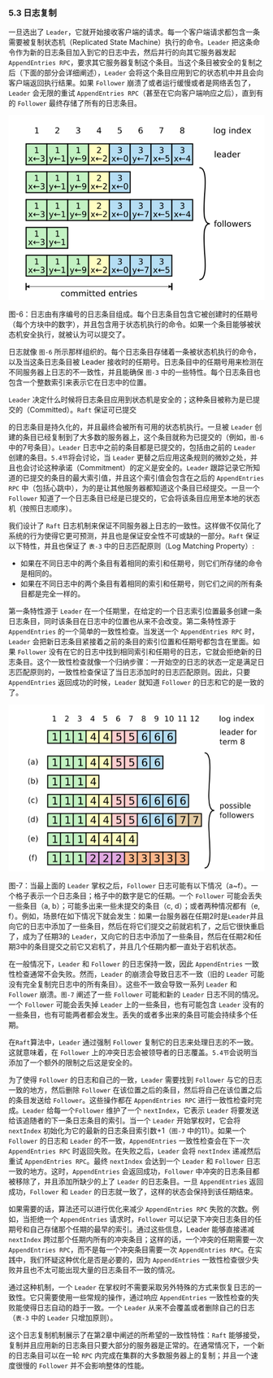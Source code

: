 ### 5.3 日志复制

一旦选出了 `Leader`，它就开始接收客户端的请求。每一个客户端请求都包含一条需要被复制状态机（Replicated State Machine）执行的命令。`Leader` 把这条命令作为新的日志条目加入到它的日志中去，然后并行的向其它服务器发起 `AppendEntries RPC`，要求其它服务器复制这个条目。当这个条目被安全的复制之后（下面的部分会详细阐述），`Leader` 会将这个条目应用到它的状态机中并且会向客户端返回执行结果。如果 `Follower` 崩溃了或者运行缓慢或者是网络丢包了，`Leader` 会无限的重试 `AppendEntries RPC`（甚至在它向客户端响应之后），直到有的 `Follower` 最终存储了所有的日志条目。

![](/assets/Figure-6-Logs.png)

图-6：日志由有序编号的日志条目组成。每个日志条目包含它被创建时的任期号（每个方块中的数字），并且包含用于状态机执行的命令。如果一个条目能够被状态机安全执行，就被认为可以提交了。

日志就像 `图-6` 所示那样组织的。每个日志条目存储着一条被状态机执行的命令，以及当这条日志条目被 Leader 接收时的任期号。日志条目中的任期号用来检测在不同服务器上日志的不一致性，并且能确保 `图-3` 中的一些特性。每个日志条目也包含一个整数索引来表示它在日志中的位置。

`Leader` 决定什么时候将日志条目应用到状态机是安全的；这种条目被称为是已提交的（Committed）。`Raft` 保证可已提交

的日志条目是持久化的，并且最终会被所有可用的状态机执行。一旦被 `Leader` 创建的条目已经复制到了大多数的服务器上，这个条目就称为已提交的（例如，`图-6` 中的7号条目）。`Leader` 日志中之前的条目都是已提交的，包括由之前的 `Leader` 创建的条目。`5.4节`将会讨论，当 `Leader` 更替之后应用这条规则的微妙之处，并且也会讨论这种承诺（Commitment）的定义是安全的。`Leader` 跟踪记录它所知道的已提交的条目的最大索引值，并且这个索引值会包含在之后的 `AppendEntries RPC` 中（包括心跳中），为的是让其他服务器都知道这个条目已经提交。一旦一个 `Follower` 知道了一个日志条目已经是已提交的，它会将该条目应用至本地的状态机（按照日志顺序）。

我们设计了 `Raft` 日志机制来保证不同服务器上日志的一致性。这样做不仅简化了系统的行为使得它更可预测，并且也是保证安全性不可或缺的一部分。`Raft` 保证以下特性，并且也保证了 `表-3` 中的日志匹配原则（Log Matching Property）:

* 如果在不同日志中的两个条目有着相同的索引和任期号，则它们所存储的命令是相同的。
* 如果在不同日志中的两个条目有着相同的索引和任期号，则它们之间的所有条目都是完全一样的。

第一条特性源于 `Leader` 在一个任期里，在给定的一个日志索引位置最多创建一条日志条目，同时该条目在日志中的位置也从来不会改变。第二条特性源于 `AppendEntries` 的一个简单的一致性检查。当发送一个 `AppendEntries RPC` 时，`Leader` 会把新日志条目紧接着之前的条目的索引位置和任期号都包含在里面。如果 `Follower` 没有在它的日志中找到相同索引和任期号的日志，它就会拒绝新的日志条目。这个一致性检查就像一个归纳步骤：一开始空的日志的状态一定是满足日志匹配原则的，一致性检查保证了当日志添加时的日志匹配原则。因此，只要 `AppendEntries` 返回成功的时候，`Leader` 就知道 `Follower` 的日志和它的是一致的了。

![](/assets/Figure-7-Log-states.png)

图-7：当最上面的 `Leader` 掌权之后，`Follower` 日志可能有以下情况（a~f）。一个格子表示一个日志条目；格子中的数字是它的任期。一个 `Follower` 可能会丢失一些条目（a, b）；可能多出来一些未提交的条目（c, d）；或者两种情况都有（e, f）。例如，场景f在如下情况下就会发生：如果一台服务器在任期2时是`Leader`并且向它的日志中添加了一些条目，然后在将它们提交之前就宕机了，之后它很快重启了，成为了任期3的 `Leader`，又向它的日志中添加了一些条目，然后在任期2和任期3中的条目提交之前它又宕机了，并且几个任期内都一直处于宕机状态。

在一般情况下，`Leader` 和 `Follower` 的日志保持一致，因此 `AppendEntries` 一致性检查通常不会失败。然而，`Leader` 的崩溃会导致日志不一致（旧的 `Leader` 可能没有完全复制完日志中的所有条目）。这些不一致会导致一系列 `Leader` 和 `Follower` 崩溃。`图-7` 阐述了一些 `Follower` 可能和新的 `Leader` 日志不同的情况。一个 `Follower` 可能会丢失掉 `Leader` 上的一些条目，也有可能包含 `Leader` 没有的一些条目，也有可能两者都会发生。丢失的或者多出来的条目可能会持续多个任期。

在`Raft`算法中，`Leader` 通过强制 `Follower` 复制它的日志来处理日志的不一致。这就意味着，在 `Follower` 上的冲突日志会被领导者的日志覆盖。`5.4节`会说明当添加了一个额外的限制之后这是安全的。

为了使得 `Follower` 的日志和自己的一致，`Leader` 需要找到 `Follower` 与它的日志一致的地方，然后删除 `Follower` 在该位置之后的条目，然后将自己在该位置之后的条目发送给 `Follower`。这些操作都在 `AppendEntries RPC` 进行一致性检查时完成。`Leader` 给每一个`Follower` 维护了一个 `nextIndex`，它表示 `Leader` 将要发送给该追随者的下一条日志条目的索引。当一个 `Leader` 开始掌权时，它会将 `nextIndex` 初始化为它的最新的日志条目索引数+1（`图-7` 中的11）。如果一个 `Follower` 的日志和 `Leader` 的不一致，`AppendEntries` 一致性检查会在下一次 `AppendEntries RPC` 时返回失败。在失败之后，`Leader` 会将 `nextIndex` 递减然后重试 `AppendEntries RPC`。最终 `nextIndex` 会达到一个 `Leader` 和 `Follower` 日志一致的地方。这时，`AppendEntries` 会返回成功，`Follower` 中冲突的日志条目都被移除了，并且添加所缺少的上了 `Leader` 的日志条目。一旦 `AppendEntries` 返回成功，`Follower` 和 `Leader` 的日志就一致了，这样的状态会保持到该任期结束。

如果需要的话，算法还可以进行优化来减少 `AppendEntries RPC` 失败的次数。例如，当拒绝一个 `AppendEntries` 请求时，`Follower` 可以记录下冲突日志条目的任期号和自己存储那个任期的最早的索引。通过这些信息，Leader 能够直接递减 `nextIndex` 跨过那个任期内所有的冲突条目；这样的话，一个冲突的任期需要一次`AppendEntries RPC`，而不是每一个冲突条目需要一次 `AppendEntries RPC`。在实践中，我们怀疑这种优化是否是必要的，因为 `AppendEntries` 一致性检查很少失败并且也不太可能出现大量的日志条目不一致的情况。

通过这种机制，一个 `Leader` 在掌权时不需要采取另外特殊的方式来恢复日志的一致性。它只需要使用一些常规的操作，通过响应 `AppendEntries` 一致性检查的失败能使得日志自动的趋于一致。一个 `Leader` 从来不会覆盖或者删除自己的日志（`表-3` 中的 `Leader` 只增加原则）。

这个日志复制机制展示了在第2章中阐述的所希望的一致性特性：`Raft` 能够接受，复制并且应用新的日志条目只要大部分的服务器是正常的。在通常情况下，一个新的日志条目可以在一轮 `RPC` 内完成在集群的大多数服务器上的复制；并且一个速度很慢的 `Follower` 并不会影响整体的性能。

